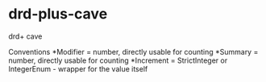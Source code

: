# drd-plus-cave
drd+ cave

Conventions
*Modifier = number, directly usable for counting
*Summary = number, directly usable for counting
*Increment = StrictInteger or IntegerEnum - wrapper for the value itself
